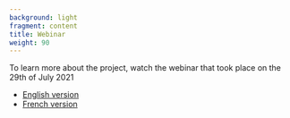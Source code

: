 ```yaml
---
background: light
fragment: content
title: Webinar
weight: 90
---
```


To learn more about the project, watch the webinar that took place on the 29th of July 2021

<!--more-->

- [English version](#embed_webinar_EN)
- [French version](#embed_webinar_FR)


